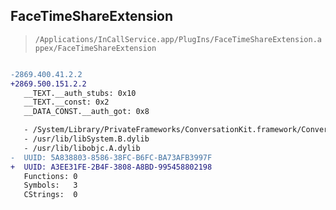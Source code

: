 ## FaceTimeShareExtension

> `/Applications/InCallService.app/PlugIns/FaceTimeShareExtension.appex/FaceTimeShareExtension`

```diff

-2869.400.41.2.2
+2869.500.151.2.2
   __TEXT.__auth_stubs: 0x10
   __TEXT.__const: 0x2
   __DATA_CONST.__auth_got: 0x8

   - /System/Library/PrivateFrameworks/ConversationKit.framework/ConversationKit
   - /usr/lib/libSystem.B.dylib
   - /usr/lib/libobjc.A.dylib
-  UUID: 5A838803-8586-38FC-B6FC-BA73AFB3997F
+  UUID: A3EE31FE-2B4F-3808-A8BD-995458802198
   Functions: 0
   Symbols:   3
   CStrings:  0

```
